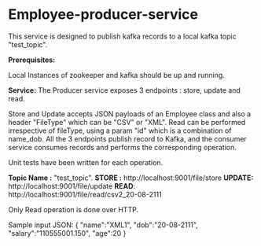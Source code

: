 # Employee-producer-service

This service is designed to publish kafka records to a local kafka topic "test_topic".

**Prerequisites:**

Local Instances of zookeeper and kafka should be up and running.

**Service:**
The Producer service exposes 3 endpoints : store, update and read.

Store and Update accepts JSON payloads of an Employee class and also a header "FileType" which can be "CSV" or "XML".
Read can be performed irrespective of fileType, using a param "id" which is a combination of name_dob.
All the 3 endpoints publish record to Kafka, and the consumer service consumes records and performs the corresponding operation.

Unit tests have been written for each operation.


**Topic Name :**  "test_topic".
**STORE :** http://localhost:9001/file/store
**UPDATE:** http://localhost:9001/file/update
**READ**: http://localhost:9001/file/read/csv2_20-08-2111

Only Read operation is done over HTTP.

Sample input JSON:
{
  "name":"XML1",
  "dob":"20-08-2111",
  "salary":"110555001.150",
  "age":20
}

